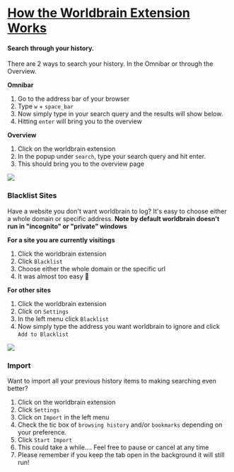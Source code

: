 # <a id="how-it-works" href="#how-it-works">How the Worldbrain Extension Works</a>


#### Search through your history.
There are 2 ways to search your history. In the Omnibar or through the Overview.

**Omnibar**
1. Go to the address bar of your browser
2. Type `w` + `space_bar`
3. Now simply type in your search query and the results will show below.
4. Hitting `enter` will bring you to the overview

**Overview**
1. Click on the worldbrain extension
2. In the popup under `search`, type your search query and hit enter.
3. This should bring you to the overview page

![](https://github.com/swissums/worldbrain-doc-gifs/raw/master/search-history.gif)


### Blacklist Sites
Have a website you don't want worldbrain to log? It's easy to choose either a whole domain or specific address.
**Note by default worldbrain doesn't run in "incognito" or "private" windows**

**For a site you are currently visitings**
1. Click the worldbrain extension
2. Click `Blacklist`
3. Choose either the whole domain or the specific url
4. It was almost too easy :tada:

**For other sites**
1. Click the worldbrain extension
2. Click on `Settings`
3. In the left menu click `Blacklist`
4. Now simply type the address you want worldbrain to ignore and click `Add to Blacklist`

![](https://github.com/swissums/worldbrain-doc-gifs/raw/master/blacklist.gif)

### Import
Want to import all your previous history items to making searching even better?

1. Click on the worldbrain extension
2. Click `Settings`
3. Click on `Import` in the left menu
4. Check the tic box of `browsing history` and/or `bookmarks` depending on your preference.
5. Click `Start Import`
6. This could take a while.... Feel free to pause or cancel at any time
7. Please remember if you keep the tab open in the background it will still run!
